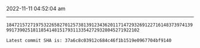 2022-11-11 04:52:04 am

---

`184721572719753226582701257381391234362011714729326912271614837397413999173902518118541481517931133542729328045271922102`

`Latest commit SHA is: 37a6c8c03912c684c46f1b1519e0967704bf9140 `
